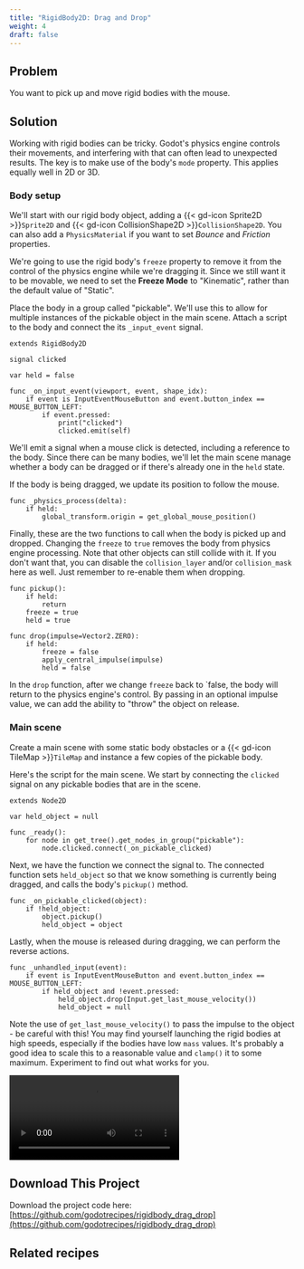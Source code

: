 ```yaml
---
title: "RigidBody2D: Drag and Drop"
weight: 4
draft: false
---
```


## Problem

You want to pick up and move rigid bodies with the mouse.

## Solution

Working with rigid bodies can be tricky. Godot's physics engine controls their movements, and interfering with that can often lead to unexpected results. The key is to make use of the body's `mode` property. This applies equally well in 2D or 3D.

### Body setup

We'll start with our rigid body object, adding a {{< gd-icon Sprite2D >}}`Sprite2D` and {{< gd-icon CollisionShape2D >}}`CollisionShape2D`. You can also add a `PhysicsMaterial` if you want to set _Bounce_ and _Friction_ properties.

We're going to use the rigid body's `freeze` property to remove it from the control of the physics engine while we're dragging it. Since we still want it to be movable, we need to set the **Freeze Mode** to "Kinematic", rather than the default value of "Static".

Place the body in a group called "pickable". We'll use this to allow for multiple instances of the pickable object in the main scene. Attach a script to the body and connect the its `_input_event` signal.

```gdscript
extends RigidBody2D

signal clicked

var held = false

func _on_input_event(viewport, event, shape_idx):
    if event is InputEventMouseButton and event.button_index == MOUSE_BUTTON_LEFT:
        if event.pressed:
            print("clicked")
            clicked.emit(self)
```

We'll emit a signal when a mouse click is detected, including a reference to the body. Since there can be many bodies, we'll let the main scene manage whether a body can be dragged or if there's already one in the `held` state.

If the body is being dragged, we update its position to follow the mouse.

```gdscript
func _physics_process(delta):
    if held:
        global_transform.origin = get_global_mouse_position()
```

Finally, these are the two functions to call when the body is picked up and dropped. Changing the `freeze` to `true` removes the body from physics engine processing. Note that other objects can still collide with it. If you don't want that, you can disable the `collision_layer` and/or `collision_mask` here as well. Just remember to re-enable them when dropping.

```gdscript
func pickup():
    if held:
        return
    freeze = true
    held = true

func drop(impulse=Vector2.ZERO):
    if held:
        freeze = false
        apply_central_impulse(impulse)
        held = false
```

In the `drop` function, after we change `freeze` back to `false, the body will return to the physics engine's control. By passing in an optional impulse value, we can add the ability to "throw" the object on release.

### Main scene

Create a main scene with some static body obstacles or a {{< gd-icon TileMap >}}`TileMap` and instance a few copies of the pickable body.

Here's the script for the main scene. We start by connecting the `clicked` signal on any pickable bodies that are in the scene.

```gdscript
extends Node2D

var held_object = null

func _ready():
    for node in get_tree().get_nodes_in_group("pickable"):
        node.clicked.connect(_on_pickable_clicked)
```

Next,  we have the function we connect the signal to. The connected function sets `held_object` so that we know something is currently being dragged, and calls the body's `pickup()` method.

```
func _on_pickable_clicked(object):
    if !held_object:
        object.pickup()
        held_object = object
```

Lastly, when the mouse is released during dragging, we can perform the reverse actions.

```gdscript
func _unhandled_input(event):
    if event is InputEventMouseButton and event.button_index == MOUSE_BUTTON_LEFT:
        if held_object and !event.pressed:
            held_object.drop(Input.get_last_mouse_velocity())
            held_object = null
```

Note the use of `get_last_mouse_velocity()` to pass the impulse to the object - be careful with this! You may find yourself launching the rigid bodies at high speeds, especially if the bodies have low `mass` values. It's probably a good idea to scale this to a reasonable value and `clamp()` it to some maximum. Experiment to find out what works for you.

<video controls src="/godot_recipes/4.x/img/rbody_drag.webm"></video>

## <i class="fas fa-code-branch"></i> Download This Project

Download the project code here: [https://github.com/godotrecipes/rigidbody_drag_drop](https://github.com/godotrecipes/rigidbody_drag_drop)

## Related recipes

